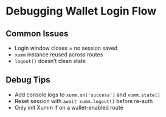 # Debugging Wallet Login Flow

## Common Issues
- Login window closes = no session saved
- `xumm` instance reused across routes
- `logout()` doesn’t clean state

## Debug Tips
- Add console logs to `xumm.on('success')` and `xumm.state()`
- Reset session with `await xumm.logout()` before re-auth
- Only init Xumm if on a wallet-enabled route
